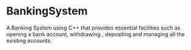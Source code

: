 # BankingSystem
A Banking System using C++ that provides essential facilities such as opening a bank account, withdrawing , depositing and managing all the existing accounts.
